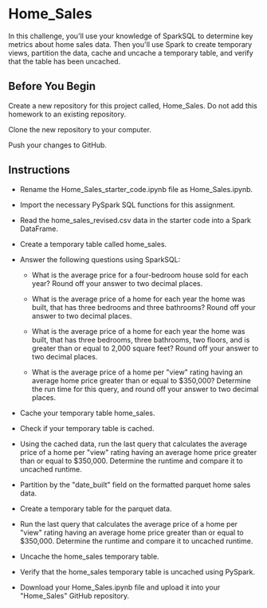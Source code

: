 # Home_Sales
In this challenge, you'll use your knowledge of SparkSQL to determine key metrics about home sales data. Then you'll use Spark to create temporary views, partition the data, cache and uncache a temporary table, and verify that the table has been uncached.

## Before You Begin
Create a new repository for this project called, Home_Sales. Do not add this homework to an existing repository.

Clone the new repository to your computer.

Push your changes to GitHub.


## Instructions
- Rename the Home_Sales_starter_code.ipynb file as Home_Sales.ipynb.

- Import the necessary PySpark SQL functions for this assignment.

- Read the home_sales_revised.csv data in the starter code into a Spark DataFrame.

- Create a temporary table called home_sales.

- Answer the following questions using SparkSQL:

  - What is the average price for a four-bedroom house sold for each year? Round off your answer to two decimal places.

  - What is the average price of a home for each year the home was built, that has three bedrooms and three bathrooms? Round off your answer to two decimal places.

  - What is the average price of a home for each year the home was built, that has three bedrooms, three bathrooms, two floors, and is greater than or equal to 2,000 square feet? Round off your answer to two decimal places.

  - What is the average price of a home per "view" rating having an average home price greater than or equal to $350,000? Determine the run time for this query, and round off your answer to two decimal places.

- Cache your temporary table home_sales.

- Check if your temporary table is cached.

- Using the cached data, run the last query that calculates the average price of a home per "view" rating having an average home price greater than or equal to $350,000. Determine the runtime and compare it to uncached runtime.

- Partition by the "date_built" field on the formatted parquet home sales data.

- Create a temporary table for the parquet data.

- Run the last query that calculates the average price of a home per "view" rating having an average home price greater than or equal to $350,000. Determine the runtime and compare it to uncached runtime.

- Uncache the home_sales temporary table.

- Verify that the home_sales temporary table is uncached using PySpark.

- Download your Home_Sales.ipynb file and upload it into your "Home_Sales" GitHub repository.

